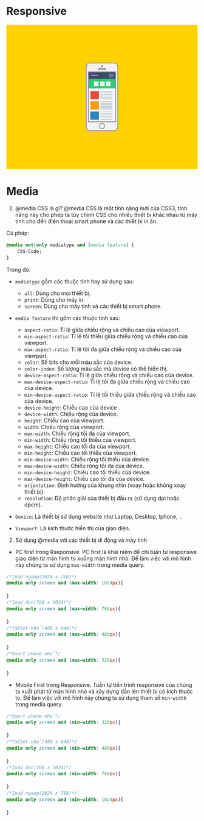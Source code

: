 # Responsive
![Responsive](../img/responsive.gif)

# Media

1. @media CSS là gì?
@media CSS là một tính năng mới của CSS3, tính năng này cho phép ta tùy chỉnh CSS cho nhiều thiết bị khác nhau từ máy tính cho đến điện thoại smart phone và các thiết bị in ấn. 


Cú pháp:
```css
@media not|only mediatype and (media feature) {
    CSS-Code;
}
```
Trong đó: 
- `mediatype` gồm các thuộc tính hay sử dụng sau:
    + `all`: Dùng cho mọi thiết bị.
    + `print`: Dùng cho máy in.
    + `screen`: Dùng cho máy tính và các thiết bị smart phone.
- `media feature` thì gồm các thuộc tính sau:
    + `aspect-ratio`: Tỉ lệ giữa chiều rộng và chiều cao của viewport.
    + `min-aspect-ratio`: Tỉ lệ tối thiểu giữa chiều rộng và chiều cao của viewport.
    + `max-aspect-ratio`: Tỉ lệ tôi đa giữa chiều rộng và chiều cao của viewport.
    + `color`: Số bits cho mỗi màu sắc của device.
    + `color-index`: Số lượng màu sắc mà device có thể hiển thị.
    + `device-aspect-ratio`: Tỉ lệ giữa chiều rộng và chiều cao của device.
    + `max-device-aspect-ratio`: Tỉ lệ tối đa giữa chiều rộng và chiều cao của device.
    + `min-device-aspect-ratio`: Tỉ lệ tối thiểu giữa chiều rộng và chiều cao của device.
    + `device-height`: Chiều cao của device .
    + `device-width`: Chiều rộng của device.
    + `height`: Chiều cao của viewport.
    + `width`: Chiều rộng của viewport.
    + `max-width`: Chiều rộng tối đa của viewport.
    + `min-width`: Chiều rộng tối thiểu của viewport.
    + `max-height`: Chiều cao tối đa của viewport.
    + `min-height`: Chiều cao tối thiểu của viewport.
    + `min-device-width`: Chiều rộng tối thiểu của device.
    + `max-device-width`: Chiều rộng tối đa của device.
    + `min-device-height`: Chiều cao tối thiểu của device.
    + `max-device-height`: Chiều cao tối đa của device.
    + `orientation`: Định hướng của khung nhìn (xoay hoặc không xoay thiết bị).
    + `resolution`: Độ phân giải của thiết bị đầu ra (sử dụng dpi hoặc dpcm).

- `Device`: Là thiết bị sử dụng website như Laptop, Desktop, Iphone, ..
- `Viewport`: Là kích thước hiển thị của giao diện.
2. Sử dụng @media với các thiết bị di động và máy tính
- PC first trong Rseponsive.
PC first là khái niệm để chỉ tuần tự responsive giao diện từ màn hình to xuống màn hình nhỏ. Để làm việc với mô hình này chúng ta sử dụng `max-width` trong media query.
```css
/*Ipad ngang(1024 x 768)*/
@media only screen and (max-width: 1024px){
  
}
/*Ipad dọc(768 x 1024)*/
@media only screen and (max-width: 768px){
    
}
/*Tablet nhỏ(480 x 640)*/
@media only screen and (max-width: 480px){
    
}
/*Smart phone nhỏ*/
@media only screen and (max-width: 320px){
    
}
```
- Mobile First trong Responsive.
Tuần tự tiến trình responsive của chúng ta xuất phát từ màn hình nhỏ và xây dựng dần lên thiết bị có kích thước to. Để làm việc với mô hình này chúng ta sử dụng tham số `min-width` trong media query.
```css
/*Smart phone nhỏ*/
@media only screen and (min-width: 320px){
    
}
/*Tablet nhỏ(480 x 640)*/
@media only screen and (min-width: 480px){
    
}
/*Ipad dọc(768 x 1024)*/
@media only screen and (min-width: 768px){
    
}
/*Ipad ngang(1024 x 768)*/
@media only screen and (min-width: 1024px){
  
}
```
